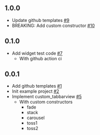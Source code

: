 ## 1.0.0

- Update github templates [#9](https://github.com/wjlee611/custom_tabbarview/issues/9)
- BREAKING: Add custom constructor [#10](https://github.com/wjlee611/custom_tabbarview/issues/10)

## 0.1.0

- Add widget test code [#7](https://github.com/wjlee611/custom_tabbarview/issues/7)
  - With github action ci

## 0.0.1

- Add github templates [#1](https://github.com/wjlee611/custom_tabbarview/issues/1)
- Init example project [#2](https://github.com/wjlee611/custom_tabbarview/issues/2)
- Implement custom_tabbarview [#5](https://github.com/wjlee611/custom_tabbarview/issues/5)
  - With custom constructors
    - fade
    - stack
    - carousel
    - toss1
    - toss2
